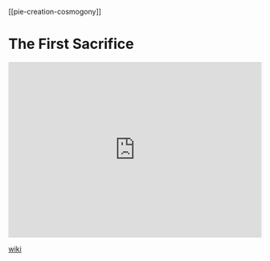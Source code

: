 [[pie-creation-cosmogony]]

# The First Sacrifice
<iframe width="100%" height="350" frameborder="0" allow="accelerometer; autoplay; clipboard-write; encrypted-media; gyroscope; picture-in-picture" allowfullscreen src="https://en.wikipedia.org/wiki/Indo-European-cosmogony#Cosmic-sacrifice"></iframe>

[wiki](https://en.wikipedia.org/wiki/Indo-European-cosmogony#Cosmic-sacrifice)